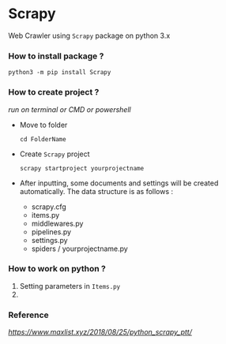 # Scrapy
  Web Crawler using `Scrapy` package on python 3.x

### How to install package ?
  `python3 -m pip install Scrapy`

### How to create project ?
_run on terminal or CMD or powershell_
- Move to folder 

  `cd FolderName`
- Create `Scrapy` project

  `scrapy startproject yourprojectname`
- After inputting, some documents and settings will be created automatically. The data structure is as follows :

  * scrapy.cfg
  * items.py
  * middlewares.py
  * pipelines.py
  * settings.py
  * spiders / yourprojectname.py

### How to work on python ?
1. Setting parameters in `Items.py`
2. 
### Reference
_https://www.maxlist.xyz/2018/08/25/python_scrapy_ptt/_
